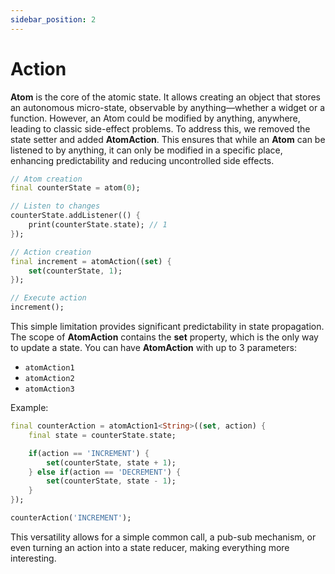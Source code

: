 ```yaml
---
sidebar_position: 2
---
```


# Action

**Atom** is the core of the atomic state. It allows creating an object that stores an autonomous micro-state, observable by anything—whether a widget or a function. However, an Atom could be modified by anything, anywhere, leading to classic side-effect problems. To address this, we removed the state setter and added **AtomAction**. This ensures that while an **Atom** can be listened to by anything, it can only be modified in a specific place, enhancing predictability and reducing uncontrolled side effects.

```dart
// Atom creation
final counterState = atom(0);

// Listen to changes
counterState.addListener(() {
    print(counterState.state); // 1
});

// Action creation
final increment = atomAction((set) {
    set(counterState, 1);
});

// Execute action
increment();
```

This simple limitation provides significant predictability in state propagation. The scope of **AtomAction** contains the **set** property, which is the only way to update a state. You can have **AtomAction** with up to 3 parameters:
- `atomAction1`
- `atomAction2`
- `atomAction3`

Example:
```dart
final counterAction = atomAction1<String>((set, action) {
    final state = counterState.state;

    if(action == 'INCREMENT') {
        set(counterState, state + 1);
    } else if(action == 'DECREMENT') {
        set(counterState, state - 1);
    }
});

counterAction('INCREMENT');
```

This versatility allows for a simple common call, a pub-sub mechanism, or even turning an action into a state reducer, making everything more interesting.
